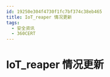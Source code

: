 ```yaml
---
id: 19250e304f4730f1fc7bf374c38eb465
title: IoT_reaper 情况更新
tags: 
  - 安全资讯
  - 360CERT
---
```


# IoT_reaper 情况更新

